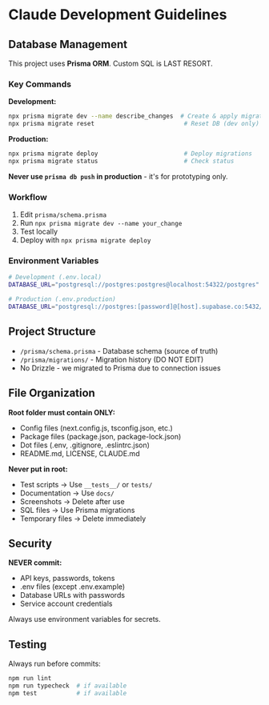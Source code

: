 # Claude Development Guidelines

## Database Management

This project uses **Prisma ORM**. Custom SQL is LAST RESORT.

### Key Commands

**Development:**
```bash
npx prisma migrate dev --name describe_changes  # Create & apply migration
npx prisma migrate reset                         # Reset DB (dev only)
```

**Production:**
```bash
npx prisma migrate deploy                        # Deploy migrations
npx prisma migrate status                        # Check status
```

**Never use `prisma db push` in production** - it's for prototyping only.

### Workflow

1. Edit `prisma/schema.prisma`
2. Run `npx prisma migrate dev --name your_change`
3. Test locally
4. Deploy with `npx prisma migrate deploy`

### Environment Variables

```bash
# Development (.env.local)
DATABASE_URL="postgresql://postgres:postgres@localhost:54322/postgres"

# Production (.env.production)
DATABASE_URL="postgresql://postgres:[password]@[host].supabase.co:5432/postgres"
```

## Project Structure

- `/prisma/schema.prisma` - Database schema (source of truth)
- `/prisma/migrations/` - Migration history (DO NOT EDIT)
- No Drizzle - we migrated to Prisma due to connection issues

## File Organization

**Root folder must contain ONLY:**
- Config files (next.config.js, tsconfig.json, etc.)
- Package files (package.json, package-lock.json)
- Dot files (.env, .gitignore, .eslintrc.json)
- README.md, LICENSE, CLAUDE.md

**Never put in root:**
- Test scripts → Use `__tests__/` or `tests/`
- Documentation → Use `docs/`
- Screenshots → Delete after use
- SQL files → Use Prisma migrations
- Temporary files → Delete immediately

## Security

**NEVER commit:**
- API keys, passwords, tokens
- .env files (except .env.example)
- Database URLs with passwords
- Service account credentials

Always use environment variables for secrets.

## Testing

Always run before commits:
```bash
npm run lint
npm run typecheck  # if available
npm test           # if available
```